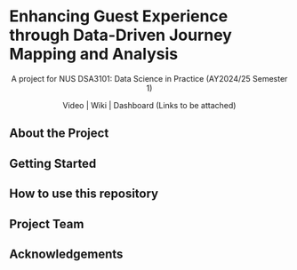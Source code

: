# Enhancing Guest Experience through Data-Driven Journey Mapping and Analysis

<p style="text-align:center;">A project for NUS DSA3101: Data Science in Practice (AY2024/25 Semester 1)</p>

<p style="text-align:center;">Video | Wiki | Dashboard (Links to be attached)</p>



## About the Project



## Getting Started




## How to use this repository




## Project Team





## Acknowledgements




